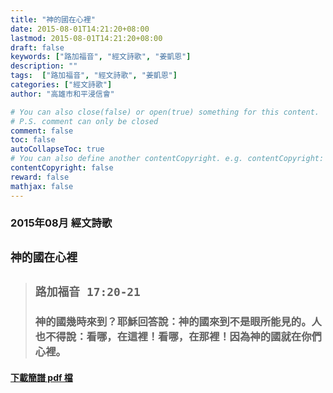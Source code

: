 ```yaml
---
title: "神的國在心裡"
date: 2015-08-01T14:21:20+08:00
lastmod: 2015-08-01T14:21:20+08:00
draft: false
keywords: ["路加福音", "經文詩歌", "姜凱恩"]
description: ""
tags:  ["路加福音", "經文詩歌", "姜凱恩"]
categories: ["經文詩歌"]
author: "高雄市和平浸信會"

# You can also close(false) or open(true) something for this content.
# P.S. comment can only be closed
comment: false
toc: false
autoCollapseToc: true
# You can also define another contentCopyright. e.g. contentCopyright: "This is another copyright."
contentCopyright: false
reward: false
mathjax: false
---
```


### 2015年08月 經文詩歌

## `神的國在心裡`

> ## `路加福音 17:20-21`
> 
> ### 神的國幾時來到？耶穌回答說：神的國來到不是眼所能見的。人也不得說：看哪，在這裡！看哪，在那裡！因為神的國就在你們心裡。

#### [下載簡譜 pdf 檔](/pdf-h/h201508.pdf "神的國在心裡")
